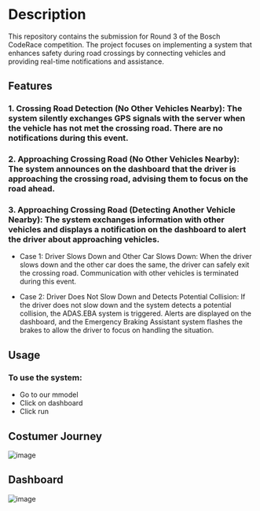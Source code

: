 # Description
This repository contains the submission for Round 3 of the Bosch CodeRace competition. The project focuses on implementing a system that enhances safety during road crossings by connecting vehicles and providing real-time notifications and assistance.

## Features
### 1. Crossing Road Detection (No Other Vehicles Nearby): The system silently exchanges GPS signals with the server when the vehicle has not met the crossing road. There are no notifications during this event.

### 2. Approaching Crossing Road (No Other Vehicles Nearby): The system announces on the dashboard that the driver is approaching the crossing road, advising them to focus on the road ahead.

### 3. Approaching Crossing Road (Detecting Another Vehicle Nearby): The system exchanges information with other vehicles and displays a notification on the dashboard to alert the driver about approaching vehicles.
- Case 1: Driver Slows Down and Other Car Slows Down: When the driver slows down and the other car does the same, the driver can safely exit the crossing road. Communication with other vehicles is terminated during this event.

- Case 2: Driver Does Not Slow Down and Detects Potential Collision: If the driver does not slow down and the system detects a potential collision, the ADAS.EBA system is triggered. Alerts are displayed on the dashboard, and the Emergency Braking Assistant system flashes the brakes to allow the driver to focus on handling the situation.

## Usage
### To use the system:
- Go to our mmodel
- Click on dashboard
- Click run

## Costumer Journey
![image](https://github.com/vantoan1511/vantoan1511.github.io/assets/113485058/55022714-3111-497e-b19c-b50e5c387e1e)

## Dashboard
![image](https://github.com/vantoan1511/vantoan1511.github.io/assets/113485058/c992184c-82c5-481c-9914-54435a950599)
